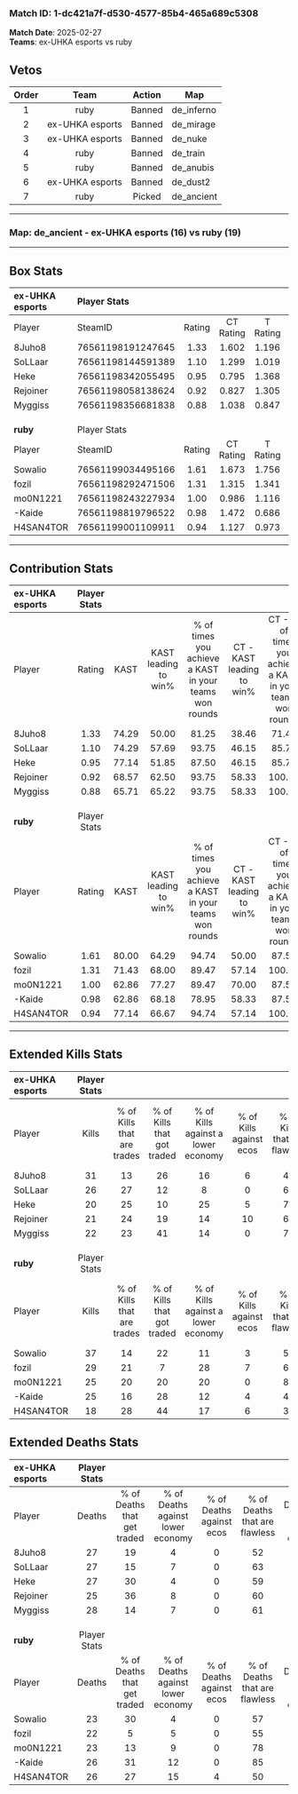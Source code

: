### Match ID: 1-dc421a7f-d530-4577-85b4-465a689c5308  
**Match Date**: 2025-02-27  
**Teams**: ex-UHKA esports vs ruby  

## Vetos  

| Order | Team | Action | Map |
| :---: | :--: | :----: | --- |
| 1 | ruby | Banned | de_inferno |
| 2 | ex-UHKA esports | Banned | de_mirage |
| 3 | ex-UHKA esports | Banned | de_nuke |
| 4 | ruby | Banned | de_train |
| 5 | ruby | Banned | de_anubis |
| 6 | ex-UHKA esports | Banned | de_dust2 |
| 7 | ruby | Picked | de_ancient |

---  

### **Map**: de_ancient - ex-UHKA esports (16) vs ruby (19)  
---  

## Box Stats  

| **ex-UHKA esports** | Player Stats      |        |           |          |       |       |       |         |        |      |     |
| :- | :- | :-: | :-: | :-: | :-: | :-: | :-: | :-: | :-: | :-: | :-: |
| Player              | SteamID           | Rating | CT Rating | T Rating | KAST  |  ADR  | Kills | Assists | Deaths | K/D  | HS% |
| 8Juho8              | 76561198191247645 |  1.33  |   1.602   |  1.196   | 74.29 | 106.1 |  31   |   10    |   27   | 1.15 | 64  |
| SoLLaar             | 76561198144591389 |  1.10  |   1.299   |  1.019   | 74.29 | 81.9  |  26   |    2    |   27   | 0.96 | 50  |
| Heke                | 76561198342055495 |  0.95  |   0.795   |  1.368   | 77.14 | 66.2  |  20   |   11    |   27   | 0.74 | 65  |
| Rejoiner            | 76561198058138624 |  0.92  |   0.827   |  1.305   | 68.57 | 64.6  |  21   |    5    |   25   | 0.84 | 61  |
| Myggiss             | 76561198356681838 |  0.88  |   1.038   |  0.847   | 65.71 | 63.5  |  22   |    8    |   28   | 0.79 | 50  |
|                     |                   |        |           |          |       |       |       |         |        |      |     |
|                     |                   |        |           |          |       |       |       |         |        |      |     |
|                     |                   |        |           |          |       |       |       |         |        |      |     |
| **ruby**            | Player Stats      |        |           |          |       |       |       |         |        |      |     |
| Player              | SteamID           | Rating | CT Rating | T Rating | KAST  |  ADR  | Kills | Assists | Deaths | K/D  | HS% |
| Sowalio             | 76561199034495166 |  1.61  |   1.673   |  1.756   | 80.00 | 116.5 |  37   |    9    |   23   | 1.61 | 59  |
| fozil               | 76561198292471506 |  1.31  |   1.315   |  1.341   | 71.43 | 97.7  |  29   |   10    |   22   | 1.32 | 65  |
| mo0N1221            | 76561198243227934 |  1.00  |   0.986   |  1.116   | 62.86 | 65.6  |  25   |    1    |   23   | 1.09 | 28  |
| -Kaide              | 76561198819796522 |  0.98  |   1.472   |  0.686   | 62.86 | 67.6  |  25   |    6    |   26   | 0.96 | 56  |
| H4SAN4TOR           | 76561199001109911 |  0.94  |   1.127   |  0.973   | 77.14 | 68.5  |  18   |   15    |   26   | 0.69 | 55  |
---  

## Contribution Stats  

| **ex-UHKA esports** | Player Stats |       |                      |                                                        |                           |                                                             |                          |                                                            |
| :- | :-: | :-: | :-: | :-: | :-: | :-: | :-: | :-: |
| Player              |    Rating    | KAST  | KAST leading to win% | % of times you achieve a KAST in your teams won rounds | CT - KAST leading to win% | CT - % of times you achieve a KAST in your teams won rounds | T - KAST leading to win% | T - % of times you achieve a KAST in your teams won rounds |
| 8Juho8              |     1.33     | 74.29 |        50.00         |                         81.25                          |           38.46           |                            71.43                            |          61.54           |                           88.89                            |
| SoLLaar             |     1.10     | 74.29 |        57.69         |                         93.75                          |           46.15           |                            85.71                            |          69.23           |                           100.00                           |
| Heke                |     0.95     | 77.14 |        51.85         |                         87.50                          |           46.15           |                            85.71                            |          57.14           |                           88.89                            |
| Rejoiner            |     0.92     | 68.57 |        62.50         |                         93.75                          |           58.33           |                           100.00                            |          66.67           |                           88.89                            |
| Myggiss             |     0.88     | 65.71 |        65.22         |                         93.75                          |           58.33           |                           100.00                            |          72.73           |                           88.89                            |
|                     |              |       |                      |                                                        |                           |                                                             |                          |                                                            |
|                     |              |       |                      |                                                        |                           |                                                             |                          |                                                            |
|                     |              |       |                      |                                                        |                           |                                                             |                          |                                                            |
| **ruby**            | Player Stats |       |                      |                                                        |                           |                                                             |                          |                                                            |
| Player              |    Rating    | KAST  | KAST leading to win% | % of times you achieve a KAST in your teams won rounds | CT - KAST leading to win% | CT - % of times you achieve a KAST in your teams won rounds | T - KAST leading to win% | T - % of times you achieve a KAST in your teams won rounds |
| Sowalio             |     1.61     | 80.00 |        64.29         |                         94.74                          |           50.00           |                            87.50                            |          78.57           |                           100.00                           |
| fozil               |     1.31     | 71.43 |        68.00         |                         89.47                          |           57.14           |                           100.00                            |          81.82           |                           81.82                            |
| mo0N1221            |     1.00     | 62.86 |        77.27         |                         89.47                          |           70.00           |                            87.50                            |          83.33           |                           90.91                            |
| -Kaide              |     0.98     | 62.86 |        68.18         |                         78.95                          |           58.33           |                            87.50                            |          80.00           |                           72.73                            |
| H4SAN4TOR           |     0.94     | 77.14 |        66.67         |                         94.74                          |           57.14           |                           100.00                            |          76.92           |                           90.91                            |
---  

## Extended Kills Stats  

| **ex-UHKA esports** | Player Stats |                            |                            |                                    |                         |                              |                                 |                                       |                    |           |
| :- | :-: | :-: | :-: | :-: | :-: | :-: | :-: | :-: | :-: | :-: |
| Player              |    Kills     | % of Kills that are trades | % of Kills that got traded | % of Kills against a lower economy | % of Kills against ecos | % of Kills that are flawless | % of Kills that are close duels | % of Kills that are assisted by flash | Pistol Round Kills | AWP Kills |
| 8Juho8              |      31      |             13             |             26             |                 16                 |            6            |              48              |               13                |                   6                   |         0          |     2     |
| SoLLaar             |      26      |             27             |             12             |                 8                  |            0            |              62              |                4                |                   0                   |         0          |     1     |
| Heke                |      20      |             25             |             10             |                 25                 |            5            |              75              |                5                |                   5                   |         7          |     1     |
| Rejoiner            |      21      |             24             |             19             |                 14                 |           10            |              67              |                0                |                   0                   |         0          |     1     |
| Myggiss             |      22      |             23             |             41             |                 14                 |            0            |              73              |                5                |                   9                   |         0          |     1     |
|                     |              |                            |                            |                                    |                         |                              |                                 |                                       |                    |           |
|                     |              |                            |                            |                                    |                         |                              |                                 |                                       |                    |           |
|                     |              |                            |                            |                                    |                         |                              |                                 |                                       |                    |           |
| **ruby**            | Player Stats |                            |                            |                                    |                         |                              |                                 |                                       |                    |           |
| Player              |    Kills     | % of Kills that are trades | % of Kills that got traded | % of Kills against a lower economy | % of Kills against ecos | % of Kills that are flawless | % of Kills that are close duels | % of Kills that are assisted by flash | Pistol Round Kills | AWP Kills |
| Sowalio             |      37      |             14             |             22             |                 11                 |            3            |              59              |                3                |                   3                   |         0          |     4     |
| fozil               |      29      |             21             |             7              |                 28                 |            7            |              66              |               10                |                  10                   |         1          |     2     |
| mo0N1221            |      25      |             20             |             20             |                 20                 |            0            |              80              |                4                |                   4                   |         10         |     2     |
| -Kaide              |      25      |             16             |             28             |                 12                 |            4            |              48              |               16                |                   0                   |         0          |     1     |
| H4SAN4TOR           |      18      |             28             |             44             |                 17                 |            6            |              33              |                6                |                   6                   |         0          |     1     |
## Extended Deaths Stats  

| **ex-UHKA esports** | Player Stats |                             |                                   |                          |                               |                            |                           |               |
| :- | :-: | :-: | :-: | :-: | :-: | :-: | :-: | :-: |
| Player              |    Deaths    | % of Deaths that get traded | % of Deaths against lower economy | % of Deaths against ecos | % of Deaths that are flawless | % of Deaths that are close | % of Deaths while blinded | Deaths to AWP |
| 8Juho8              |      27      |             19              |                 4                 |            0             |              52               |             7              |             7             |       1       |
| SoLLaar             |      27      |             15              |                 7                 |            0             |              63               |             7              |             7             |       1       |
| Heke                |      27      |             30              |                 4                 |            0             |              59               |             11             |             4             |       2       |
| Rejoiner            |      25      |             36              |                 8                 |            0             |              60               |             0              |             0             |       3       |
| Myggiss             |      28      |             14              |                 7                 |            0             |              61               |             11             |             4             |       4       |
|                     |              |                             |                                   |                          |                               |                            |                           |               |
|                     |              |                             |                                   |                          |                               |                            |                           |               |
|                     |              |                             |                                   |                          |                               |                            |                           |               |
| **ruby**            | Player Stats |                             |                                   |                          |                               |                            |                           |               |
| Player              |    Deaths    | % of Deaths that get traded | % of Deaths against lower economy | % of Deaths against ecos | % of Deaths that are flawless | % of Deaths that are close | % of Deaths while blinded | Deaths to AWP |
| Sowalio             |      23      |             30              |                 4                 |            0             |              57               |             9              |            17             |       1       |
| fozil               |      22      |              5              |                 5                 |            0             |              55               |             5              |             0             |       3       |
| mo0N1221            |      23      |             13              |                 9                 |            0             |              78               |             4              |             0             |       1       |
| -Kaide              |      26      |             31              |                12                 |            0             |              85               |             4              |             0             |       2       |
| H4SAN4TOR           |      26      |             27              |                15                 |            4             |              50               |             8              |             4             |       0       |
